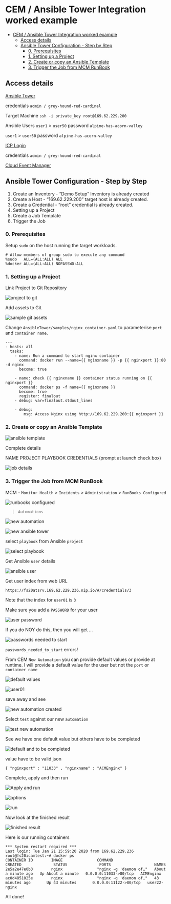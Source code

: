 # CEM / Ansible Tower Integration worked example

<!-- TOC -->

- [CEM / Ansible Tower Integration worked example](#cem--ansible-tower-integration-worked-example)
  - [Access details](#access-details)
  - [Ansible Tower Configuration - Step by Step](#ansible-tower-configuration---step-by-step)
    - [0. Prerequisites](#0-prerequisites)
    - [1. Setting up a Project](#1-setting-up-a-project)
    - [2. Create or copy an Ansible Template](#2-create-or-copy-an-ansible-template)
    - [3. Trigger the Job from MCM RunBook](#3-trigger-the-job-from-mcm-runbook)

<!-- /TOC -->

## Access details

[Ansible Tower](https://fs20atsrv.169.62.229.236.nip.io/#/home)

credentials `admin / grey-hound-red-cardinal`

Target Machine `ssh -i private_key root@169.62.229.200`

Ansible Users `user1` > `user50` password `alpine-has-acorn-valley`

`user1` > `user50` password `alpine-has-acorn-valley`

[ICP Login](https://icp-console.apps.169.61.23.248.nip.io/oidc/login.jsp)

credentials `admin / grey-hound-red-cardinal`

[Cloud Event Manager](https://icp-console.apps.169.61.23.248.nip.io/cemui/administration)

## Ansible Tower Configuration - Step by Step

1. Create an Inventory - “Demo Setup” Inventory is already created
2. Create a Host - “169.62.229.200” target host is already created.
3. Create a Credential - “root” credential is already created.
4. Setting up a Project
5. Create a Job Template
6. Trigger the Job

### 0. Prerequisites

Setup `sudo` on the host running the target workloads.

```
# Allow members of group sudo to execute any command
%sudo	ALL=(ALL:ALL) ALL
%docker	ALL=(ALL:ALL) NOPASSWD:ALL
```

### 1. Setting up a Project

Link Project to Git Repository

![project to git](images/2020/01/project-to-git.png)

Add assets to Git

![sample git assets](images/2020/01/sample-git-assets.png)

Change `AnsibleTower/samples/nginx_container.yaml` to parameterise `port` and `container name`.

```
---
- hosts: all
  tasks:
    - name: Run a command to start nginx container
      command: docker run --name={{ nginxname }} -p {{ nginxport }}:80 -d nginx
      become: true

    - name: check {{ nginxname }} container status running on {{ nginxport }}
      command: docker ps -f name={{ nginxname }}
      become: true
      register: finalout
    - debug: var=finalout.stdout_lines

    - debug:
        msg: Access Nginx using http://169.62.229.200:{{ nginxport }}
```

### 2. Create or copy an Ansible Template

![ansible template](images/2020/01/ansible-template.png)

Complete details

NAME
PROJECT
PLAYBOOK
CREDENTIALS (prompt at launch check box)

![job details](images/2020/01/job-details.png)

### 3. Trigger the Job from MCM RunBook

MCM - `Monitor Health` > `Incidents` > `Administration` > `RunBooks Configured`

![runbooks configured](images/2020/01/runbooks-configured.png)

> `Automations`

![new automation](images/2020/01/new-automation.png)

![new ansible tower](images/2020/01/new-ansible-tower.png)

select `playbook` from Ansible `project`

![select playbook](images/2020/01/select-playbook.png)

Get Ansible `user` details

![ansible user](images/2020/01/ansible-user.png)

Get user index from web URL

`https://fs20atsrv.169.62.229.236.nip.io/#/credentials/3`

Note that the index for `user01` is `3`

Make sure you add a `PASSWORD` for your user

![user password](images/2020/01/user-password.png)

If you do NOY do this, then you will get ...

![passwords needed to start](images/2020/01/passwords-needed-to-start.png)

`passwords_needed_to_start` errors!

From CEM `New Automation` you can provide default values or provide at runtime. I will provide a default value for the user but not the `port` or `container name`

![default values](images/2020/01/default-values.png)

![user01](images/2020/01/user01.png)

save away and see

![new automation created](images/2020/01/new-automation-created.png)

Select `test` against our new `automation`

![test new automation](images/2020/01/test-new-automation.png)

See we have one default value but others have to be completed

![default and to be completed](images/2020/01/default-and-to-be-completed.png)

value have to be valid json

`{ "nginxport" : "11033" , "nginxname" : "ACMEnginx" }`

Complete, apply and then run

![Apply and run](images/2020/01/apply-and-run.png)

![options](images/2020/01/options.png)

![run](images/2020/01/run.png)

Now look at the finished result

![finished result](images/2020/01/finished-result.png)

Here is our running containers

```
*** System restart required ***
Last login: Tue Jan 21 15:59:20 2020 from 169.62.229.236
root@fs20icamtest:~# docker ps
CONTAINER ID        IMAGE               COMMAND                  CREATED              STATUS              PORTS                   NAMES
2e5a2e47e0b3        nginx               "nginx -g 'daemon of…"   About a minute ago   Up About a minute   0.0.0.0:11033->80/tcp   ACMEnginx
ac0d4851025e        nginx               "nginx -g 'daemon of…"   43 minutes ago       Up 43 minutes       0.0.0.0:11122->80/tcp   user22-nginx
```

All done!
